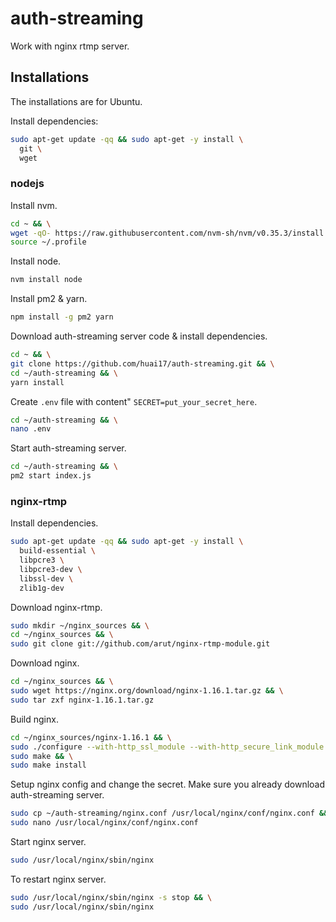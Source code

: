 # auth-streaming

Work with nginx rtmp server.

## Installations

The installations are for Ubuntu.

Install dependencies:

```bash
sudo apt-get update -qq && sudo apt-get -y install \
  git \
  wget

```

### nodejs

Install nvm.

```bash
cd ~ && \
wget -qO- https://raw.githubusercontent.com/nvm-sh/nvm/v0.35.3/install.sh | bash && \
source ~/.profile

```

Install node.

```bash
nvm install node

```

Install pm2 & yarn.

```bash
npm install -g pm2 yarn

```

Download auth-streaming server code & install dependencies.

```bash
cd ~ && \
git clone https://github.com/huai17/auth-streaming.git && \
cd ~/auth-streaming && \
yarn install

```

Create `.env` file with content" `SECRET=put_your_secret_here`.

```bash
cd ~/auth-streaming && \
nano .env

```

Start auth-streaming server.

```bash
cd ~/auth-streaming && \
pm2 start index.js

```

### nginx-rtmp

Install dependencies.

```bash
sudo apt-get update -qq && sudo apt-get -y install \
  build-essential \
  libpcre3 \
  libpcre3-dev \
  libssl-dev \
  zlib1g-dev

```

Download nginx-rtmp.

```bash
sudo mkdir ~/nginx_sources && \
cd ~/nginx_sources && \
sudo git clone git://github.com/arut/nginx-rtmp-module.git

```

Download nginx.

```bash
cd ~/nginx_sources && \
sudo wget https://nginx.org/download/nginx-1.16.1.tar.gz && \
sudo tar zxf nginx-1.16.1.tar.gz

```

Build nginx.

```bash
cd ~/nginx_sources/nginx-1.16.1 && \
sudo ./configure --with-http_ssl_module --with-http_secure_link_module --add-module=../nginx-rtmp-module && \
sudo make && \
sudo make install

```

Setup nginx config and change the secret. Make sure you already download auth-streaming server.

```bash
sudo cp ~/auth-streaming/nginx.conf /usr/local/nginx/conf/nginx.conf && \
sudo nano /usr/local/nginx/conf/nginx.conf

```

Start nginx server.

```bash
sudo /usr/local/nginx/sbin/nginx

```

To restart nginx server.

```bash
sudo /usr/local/nginx/sbin/nginx -s stop && \
sudo /usr/local/nginx/sbin/nginx

```

<!-- ### ffmpeg

Install dependencies.

```bash
sudo apt-get update -qq && sudo apt-get -y install \
  autoconf \
  automake \
  build-essential \
  cmake \
  git \
  libass-dev \
  libfreetype6-dev \
  libsdl2-dev \
  libtool \
  libva-dev \
  libvdpau-dev \
  libvorbis-dev \
  libxcb1-dev \
  libxcb-shm0-dev \
  libxcb-xfixes0-dev \
  pkg-config \
  texinfo \
  wget \
  zlib1g-dev

```

Prepare workspace.

```bash
mkdir -p ~/ffmpeg_sources ~/bin

```

Install NASM assembler.

```bash
cd ~/ffmpeg_sources && \
wget https://www.nasm.us/pub/nasm/releasebuilds/2.14.02/nasm-2.14.02.tar.bz2 && \
tar xjvf nasm-2.14.02.tar.bz2 && \
cd nasm-2.14.02 && \
./autogen.sh && \
PATH="$HOME/bin:$PATH" ./configure --prefix="$HOME/ffmpeg_build" --bindir="$HOME/bin" && \
make && \
make install

```

Install Yasm assembler.

```bash
cd ~/ffmpeg_sources && \
wget -O yasm-1.3.0.tar.gz https://www.tortall.net/projects/yasm/releases/yasm-1.3.0.tar.gz && \
tar xzvf yasm-1.3.0.tar.gz && \
cd yasm-1.3.0 && \
./configure --prefix="$HOME/ffmpeg_build" --bindir="$HOME/bin" && \
make && \
make install

```

Install libx264 liberary, an H.264 video encoder.

```bash
cd ~/ffmpeg_sources && \
git -C x264 pull 2> /dev/null || git clone --depth 1 https://code.videolan.org/videolan/x264.git && \
cd x264 && \
PATH="$HOME/bin:$PATH" PKG_CONFIG_PATH="$HOME/ffmpeg_build/lib/pkgconfig" ./configure --prefix="$HOME/ffmpeg_build" --bindir="$HOME/bin" --enable-static --enable-pic && \
PATH="$HOME/bin:$PATH" make && \
make install

```

Build ffmpeg.

```bash
cd ~/ffmpeg_sources && \
wget -O ffmpeg-snapshot.tar.bz2 https://ffmpeg.org/releases/ffmpeg-snapshot.tar.bz2 && \
tar xjvf ffmpeg-snapshot.tar.bz2 && \
cd ffmpeg && \
PATH="$HOME/bin:$PATH" PKG_CONFIG_PATH="$HOME/ffmpeg_build/lib/pkgconfig" ./configure \
  --prefix="$HOME/ffmpeg_build" \
  --pkg-config-flags="--static" \
  --extra-cflags="-I$HOME/ffmpeg_build/include" \
  --extra-ldflags="-L$HOME/ffmpeg_build/lib" \
  --extra-libs="-lpthread -lm" \
  --bindir="$HOME/bin" \
  --enable-gpl \
  --enable-libx264 && \
PATH="$HOME/bin:$PATH" make && \
make install && \
hash -r

```

Move ffmpeg to root user.

```bash
sudo cp ~/bin/* /usr/bin/

``` -->
